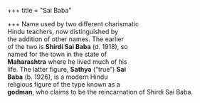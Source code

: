 +++
title = "Sai Baba"

+++
Name used by two different charismatic  
Hindu teachers, now distinguished by  
the addition of other names. The earlier  
of the two is **Shirdi Sai Baba** (d. 1918), so  
named for the town in the state of  
**Maharashtra** where he lived much of his  
life. The latter figure, **Sathya** (“true”) **Sai**  
**Baba** (b. 1926), is a modern Hindu  
religious figure of the type known as a  
**godman**, who claims to be the reincarnation of Shirdi Sai Baba.